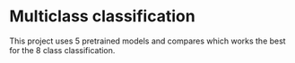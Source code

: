 # Multiclass classification

This project uses 5 pretrained models and compares which works the best for the 8 class classification.
